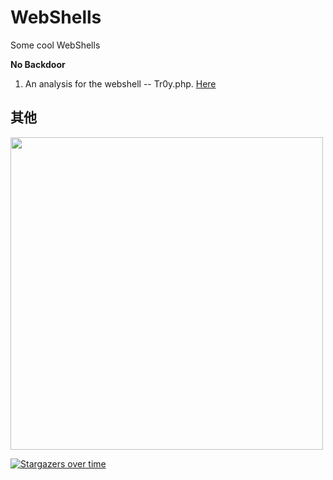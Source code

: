 # WebShells
Some cool WebShells

**No Backdoor**

1. An analysis for the webshell -- Tr0y.php. [Here](https://www.tr0y.wang/2018/04/19/PHPWebShell/)


## 其他
<img src="https://clean-1252075454.cos.ap-nanjing.myqcloud.com/20200528120800990.png" width="500">

[![Stargazers over time](https://starchart.cc/Macr0phag3/WebShells.svg)](https://starchart.cc/Macr0phag3/WebShells)
